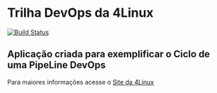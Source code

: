 # Trilha DevOps da 4Linux

<!-- Altere a Flag abaixo com sua URL do Travis -->
[![Build Status](https://travis-ci.org/CrotaJ/DevOpsLab-HelloWorld.svg?branch=master)](https://travis-ci.org/CrotaJ/DevOpsLab-HelloWorld)

## Aplicação criada para exemplificar o Ciclo de uma PipeLine DevOps


Para maiores informações acesse o [Site da 4Linux](https://www.4linux.com.br/cursos/devops)
